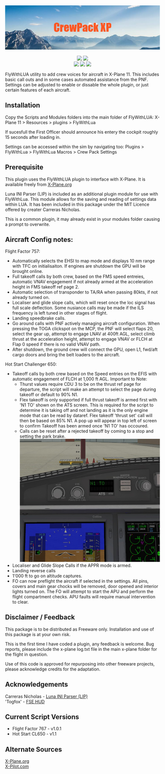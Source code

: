 <p align="center"> 
    <img src="https://github.com/N1K340/CrewPackXP/blob/main/docs/imgs/CrewPack_XP.png"/> <br>
    <br>
    <img src="https://img.shields.io/badge/X--Plane-11.50%2B-blue"/> <img src="https://img.shields.io/badge/FlyWithLUA-2.7%2B-blue" /> <br> 
    <img src="https://img.shields.io/badge/Aircraft-Flight%20Factor%20757-blue" /> <img src="https://img.shields.io/badge/Aircraft-Flight%20Factor%20767-blue" /> <img src="https://img.shields.io/badge/Aircraft-Hot%20Start%20Challenger-blue" />
</p>

FlyWithLUA utility to add crew voices for aircraft in X-Plane 11. 
This includes basic call outs and in some cases automated assistance from the PNF. 
Settings can be adjusted to enable or dissable the whole plugin, or just certain features of each aircraft. 


## Installation

Copy the Scripts and Modules folders into the main folder of FlyWithLUA: 
X-Plane 11 > Resources > plugins > FlyWithLua

If sucesfull the First Officer should announce his entery the cockpit roughly 15 seconds after loading in.

Settings can be accessed within the sim by navigating too:
Plugins > FlyWithLua > FlyWithLua Macros > Crew Pack Settings

## Prerequisite

This plugin uses the FlyWithLUA plugin to interface with X-Plane.
It is available freely from [X-Plane.org](https://forums.x-plane.org/index.php?/files/file/38445-flywithlua-ng-next-generation-edition-for-x-plane-11-win-lin-mac/)

Luna INI Parser (LIP) is included as an additional plugin module for use with FlyWithLua. This module allows for the saving and reading of settings data within LUA. It has been included in this package under the MIT Licence offered by creater Carreras Nicholas.

This is a common plugin, it may already exist in your modules folder causing a prompt to overwrite.

## Aircraft Config notes:

Flight Factor 757:
* Automatically selects the EHSI to map mode and displays 10 nm range with TFC on initialisaiton. If engines are shutdown the GPU will be brought online.
* Full takeoff calls by both crew, based on the FMS speed entreies, automatic VNAV engagement if not already armed at the acceleration height in FMS takeoff ref page 2.
* Automatic selection of transponder to TA/RA when passing 80kts, if not already turned on.
* Localiser and glide slope calls, which will reset once the loc signal has full scale deflection. Some nusiance calls may be made if the ILS frequency is left tuned in other stages of flight.
* Landing speedbrake calls.
* Go around calls with PNF actively managing aircraft configuration. When pressing the TOGA clickspot on the MCP, the PNF will select flaps 20, select the gear up,   attempt to engage LNAV at 400ft AGL, select climb thrust at the acceleration height, attempt to engage VNAV or FLCH at Flap 0 speed if there is no valid VNAV path.
* After shutdown, the ground crew will connect the GPU, open L1, fwd/aft cargo doors and bring the belt loaders to the aircraft.

Hot Start Challenger 650:
* Takeoff calls by both crew based on the Speed entries on the EFIS with automatic engagement of FLCH at 1,000 ft AGL. 
Important to Note:
    - Thurst values require CDU 3 to be on the thrust ref page for departure, the script will make an attempt to select
      the page during takeoff or default to 90% N1.
    - Flex takeoff is only supported if full thrust takeoff is armed first with 'N1 TO' shown on the ATS screen. This
      is required for the script to determine it is taking off and not landing as it is the only engine mode that can be read by dataref. Flex takeoff 'thrust set' call will then be based on 85% N1. A pop up will appear in top left of screen to confirm Takeoff has been armed once 'N1 TO' has occoured.
    - Calls can be reset after a rejected takeoff by coming to a stop and setting the park brake.
    ![alt text](https://github.com/N1K340/CrewPackXP/blob/main/src/Screenshots/CL650_TON1.jpg?raw=true)
* Localiser and Glide Slope Calls if the APPR mode is armed.
* Landing reverse calls
* 1'000 ft to go on altitude captures.
* FO can now preflight the aircraft if selected in the settings. All pins, covers and main gear chocks will be removed, door opened and interior lights turned on. The FO will attempt to start the APU and perform the flight compartment checks. APU faults will require manual intervention to clear.

## Disclaimer / Feedback

This package is to be distributed as Freeware only.
Installation and use of this package is at your own risk. 

This is the first time I have coded a plugin, any feedback is welcome.
Bug reports, please include the x-plane log.txt file in the main x-plane folder for the flight in question. 

Use of this code is approved for repurposing into other freeware projects, please acknowledge credits for the adaptation.

## Acknowledgements
Carreras Nicholas - [Luna INI Parser (LIP)](https://github.com/Dynodzzo/Lua_INI_Parser)  
'Togfox' - [FSE HUD](https://forums.x-plane.org/index.php?/files/file/53617-fse-hud/)

## Current Script Versions
- Flight Factor 767 - v1.0.1  
- Hot Start CL650 - v1.1

## Alternate Sources
[X-Plane.org](https://forums.x-plane.org/index.php?/files/file/79042-crewpackxp-crew-callouts/)  
[X-Pilot.com](https://forums.x-pilot.com/files/file/1404-crewpackxp-crew-callouts/)
